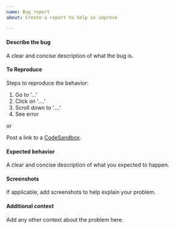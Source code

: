```yaml
---
name: Bug report
about: Create a report to help us improve

---
```


#### Describe the bug

A clear and concise description of what the bug is.

#### To Reproduce

Steps to reproduce the behavior:

1.  Go to '...'
2.  Click on '....'
3.  Scroll down to '....'
4.  See error

or

Post a link to a [CodeSandbox](https://codesandbox.io/).

#### Expected behavior

A clear and concise description of what you expected to happen.

#### Screenshots

If applicable, add screenshots to help explain your problem.

#### Additional context

Add any other context about the problem here.
